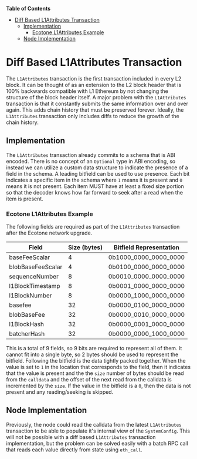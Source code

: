 <!-- START doctoc generated TOC please keep comment here to allow auto update -->
<!-- DON'T EDIT THIS SECTION, INSTEAD RE-RUN doctoc TO UPDATE -->
**Table of Contents**

- [Diff Based L1Attributes Transaction](#diff-based-l1attributes-transaction)
  - [Implementation](#implementation)
    - [Ecotone L1Attributes Example](#ecotone-l1attributes-example)
  - [Node Implementation](#node-implementation)

<!-- END doctoc generated TOC please keep comment here to allow auto update -->

# Diff Based L1Attributes Transaction

The `L1Attributes` transaction is the first transaction included in every L2 block.
It can be thought of as an extension to the L2 block header that is 100% backwards
compatible with L1 Ethereum by not changing the structure of the block header itself.
A major problem with the `L1Attributes` transaction is that it constantly submits the
same information over and over again. This adds chain history that must be preserved
forever. Ideally, the `L1Attributes` transaction only includes diffs to reduce the
growth of the chain history.

## Implementation

The `L1Attributes` transaction already commits to a schema that is ABI encoded.
There is no concept of an `Optional` type in ABI encoding, so instead we can
utilize a custom data structure to indicate the presence of a field in the schema.
A leading bitfield can be used to use presence. Each bit indicates a specific item
in the schema where `1` means it is present and `0` means it is not present. Each
item MUST have at least a fixed size portion so that the decoder knows how far
forward to seek after a read when the item is present.

### Ecotone L1Attributes Example

The following fields are required as part of the `L1Attributes` transaction after
the Ecotone network upgrade.

| Field             | Size (bytes) | Bitfield Representation  |
| ----------------- | ------------ | ------------------------ |
| baseFeeScalar     | 4            | 0b1000\_0000\_0000\_0000 |
| blobBaseFeeScalar | 4            | 0b0100\_0000\_0000\_0000 |
| sequenceNumber    | 8            | 0b0010\_0000\_0000\_0000 |
| l1BlockTimestamp  | 8            | 0b0001\_0000\_0000\_0000 |
| l1BlockNumber     | 8            | 0b0000\_1000\_0000\_0000 |
| basefee           | 32           | 0b0000\_0100\_0000\_0000 |
| blobBaseFee       | 32           | 0b0000\_0010\_0000\_0000 |
| l1BlockHash       | 32           | 0b0000\_0001\_0000\_0000 |
| batcherHash       | 32           | 0b0000\_0000\_1000\_0000 |

This is a total of 9 fields, so 9 bits are required to represent all of them.
It cannot fit into a single byte, so 2 bytes should be used to represent the bitfield.
Following the bitfield is the data tightly packed together.
When the value is set to `1` in the location that corresponds to the field, then
it indicates that the value is present and the the `size` number of bytes should
be read from the `calldata` and the offset of the next read from the calldata is
incremented by the `size`. If the value in the bitfield is a `0`, then the data
is not present and any reading/seeking is skipped.

## Node Implementation

Previously, the node could read the calldata from the latest `L1Attributes` transaction
to be able to populate it's internal view of the `SystemConfig`. This will not be possible
with a diff based `L1Attributes` transaction implementation, but the problem can be solved
easily with a batch RPC call that reads each value directly from state using `eth_call`.
